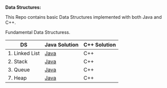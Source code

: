 **Data Structures:**

This Repo contains basic Data Structures implemented with both Java and C++.

Fundamental Data Structuress.

|DS|Java Solution| C++ Solution|
|-----|-----|-----|
|1. Linked List| [Java](https://github.com/Shubhra22/DataStructure/blob/master/SinglyLinkedList/src/com/Shubhra/SinglyLinkedList.java) | C++ |
|2. Stack | [Java](https://github.com/Shubhra22/DataStructure/blob/master/StackLinkedList/src/com/Shubhra/Stack.java) | C++ |
|3. Queue| [Java](https://github.com/Shubhra22/DataStructure/blob/master/Queue(SinglyLinkedList)/src/com/Shubhra/Queue.java) | C++ |
|7. Heap| [Java](https://github.com/Shubhra22/DataStructure/blob/master/Heap/src/com/Shubhra/Main.java)| C++ |
